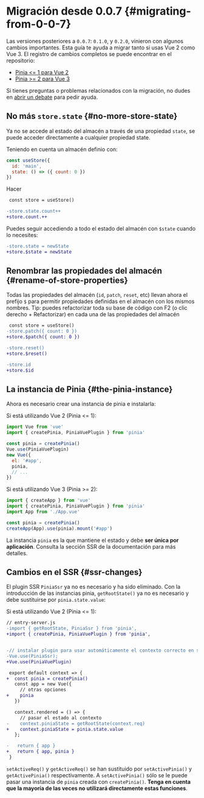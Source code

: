 # Migración desde 0.0.7 {#migrating-from-0-0-7}

Las versiones posteriores a `0.0.7`: `0.1.0`, y `0.2.0`, vinieron con algunos cambios importantes. Esta guía te ayuda a migrar tanto si usas Vue 2 como Vue 3. El registro de cambios completos se puede encontrar en el repositorio:

- [Pinia <= 1 para Vue 2](https://github.com/vuejs/pinia/blob/v1/CHANGELOG.md)
- [Pinia >= 2 para Vue 3](https://github.com/vuejs/pinia/blob/v2/packages/pinia/CHANGELOG.md)

Si tienes preguntas o problemas relacionados con la migración, no dudes en [abrir un debate](https://github.com/vuejs/pinia/discussions/categories/q-a) para pedir ayuda.

## No más `store.state` {#no-more-store-state}

Ya no se accede al estado del almacén a través de una propiedad `state`, se puede acceder directamente a cualquier propiedad state.

Teniendo en cuenta un almacén definio con:

```js
const useStore({
  id: 'main',
  state: () => ({ count: 0 })
})
```

Hacer

```diff
 const store = useStore()

-store.state.count++
+store.count.++
```

Puedes seguir accediendo a todo el estado del almacén con `$state` cuando lo necesites:

```diff
-store.state = newState
+store.$state = newState
```

## Renombrar las propiedades del almacén {#rename-of-store-properties}

Todas las propiedades del almacén (`id`, `patch`, `reset`, etc) llevan ahora el prefijo `$` para permitir propiedades definidas en el almacén con los mismos nombres. Tip: puedes refactorizar toda su base de código con F2 (o clic derecho + Refactorizar) en cada una de las propiedades del almacén

```diff
 const store = useStore()
-store.patch({ count: 0 })
+store.$patch({ count: 0 })

-store.reset()
+store.$reset()

-store.id
+store.$id
```

## La instancia de Pinia {#the-pinia-instance}

Ahora es necesario crear una instancia de pinia e instalarla:

Si está utilizando Vue 2 (Pinia <= 1):

```js
import Vue from 'vue'
import { createPinia, PiniaVuePlugin } from 'pinia'

const pinia = createPinia()
Vue.use(PiniaVuePlugin)
new Vue({
  el: '#app',
  pinia,
  // ...
})
```

Si está utilizando Vue 3 (Pinia >= 2):

```js
import { createApp } from 'vue'
import { createPinia, PiniaVuePlugin } from 'pinia'
import App from './App.vue'

const pinia = createPinia()
createApp(App).use(pinia).mount('#app')
```

La instancia `pinia` es la que mantiene el estado y debe **ser única por aplicación**. Consulta la sección SSR de la documentación para más detalles.

## Cambios en el SSR {#ssr-changes}

El plugin SSR `PiniaSsr` ya no es necesario y ha sido eliminado.
Con la introducción de las instancias pinia, `getRootState()` ya no es necesario y debe sustituirse por `pinia.state.value`:

Si está utilizando Vue 2 (Pinia <= 1):

```diff
// entry-server.js
-import { getRootState, PiniaSsr } from 'pinia',
+import { createPinia, PiniaVuePlugin } from 'pinia',


-// instalar plugin para usar automáticamente el contexto correcto en setup y onServerPrefetch
-Vue.use(PiniaSsr);
+Vue.use(PiniaVuePlugin)

 export default context => {
+  const pinia = createPinia()
   const app = new Vue({
     // otras opciones
+    pinia
   })

   context.rendered = () => {
     // pasar el estado al contexto
-    context.piniaState = getRootState(context.req)
+    context.piniaState = pinia.state.value
   };

-   return { app }
+   return { app, pinia }
 }
```

`setActiveReq()` y `getActiveReq()` se han sustituido por `setActivePinia()` y `getActivePinia()` respectivamente. A `setActivePinia()` sólo se le puede pasar una instancia de `pinia` creada con `createPinia()`. **Tenga en cuenta que la mayoría de las veces no utilizará directamente estas funciones**.
